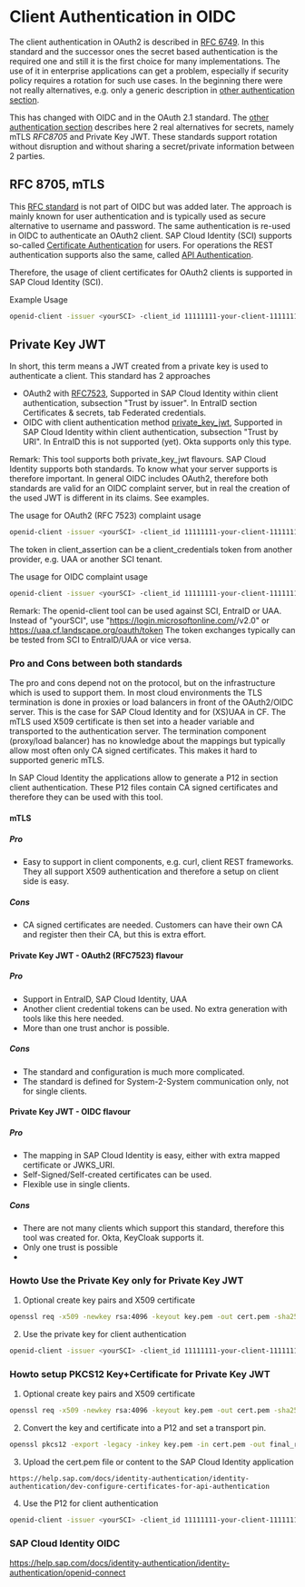 # Client Authentication in OIDC

The client authentication in OAuth2 is described in [RFC 6749](https://datatracker.ietf.org/doc/html/rfc6749#section-2.3). In this standard
and the successor ones the secret based authentication is the required one and still it is the first choice for many implementations. 
The use of it in enterprise applications can get a problem, especially if security policy requires a rotation for such use cases. In the beginning
there were not really alternatives, e.g. only a generic description in [other authentication section](https://datatracker.ietf.org/doc/html/rfc6749#section-2.3.2). 

This has changed with OIDC and in the OAuth 2.1 standard. The [other authentication section](https://www.ietf.org/archive/id/draft-ietf-oauth-v2-1-10.html#name-other-authentication-method)
describes here 2 real alternatives for secrets, namely mTLS *RFC8705* and Private Key JWT. These standards support rotation without
disruption and without sharing a secret/private information between 2 parties.

## RFC 8705, mTLS

This [RFC standard](https://www.rfc-editor.org/rfc/rfc8705.html) is not part of OIDC but was added later. The approach is mainly known for user authentication and is typically 
used as secure alternative to username and password. The same authentication is re-used in OIDC to authenticate an OAuth2 client.
SAP Cloud Identity (SCI) supports so-called [Certificate Authentication](https://help.sap.com/docs/identity-authentication/identity-authentication/passwordless-authentication#certificate-authentication)
for users. For operations the REST authentication supports also the same, called [API Authentication](https://help.sap.com/docs/identity-authentication/identity-authentication/dev-configure-certificates-for-api-authentication).

Therefore, the usage of client certificates for OAuth2 clients is supported in SAP Cloud Identity (SCI).

Example Usage
```bash
openid-client -issuer <yourSCI> -client_id 11111111-your-client-11111111 -client_tls ./final_result.p12 -pin Test1234
```

## Private Key JWT

In short, this term means a JWT created from a private key is used to authenticate a client. This standard has 2 approaches

* OAuth2 with [RFC7523](https://www.rfc-editor.org/info/rfc7523), Supported in SAP Cloud Identity within client authentication, subsection "Trust by issuer". In EntraID section Certificates & secrets, tab Federated credentials. 
* OIDC with client authentication method [private_key_jwt](https://openid.net/specs/openid-connect-core-1_0.html#ClientAuthentication), Supported in SAP Cloud Identity within client authentication, subsection "Trust by URI". In EntraID this is not supported (yet). Okta supports only this type.

Remark: This tool supports both private_key_jwt flavours. SAP Cloud Identity supports both standards. To know what your server supports is therefore
important. In general OIDC includes OAuth2, therefore both standards are valid for an OIDC complaint server, but in real the creation of the used
JWT is different in its claims. See examples.

The usage for OAuth2 (RFC 7523) complaint usage
```bash
openid-client -issuer <yourSCI> -client_id 11111111-your-client-11111111 -client_assertion jwt-token-from-another-tenant-or-application
```
The token in client_assertion can be a client_credentials token from another provider, e.g. UAA or another SCI tenant.

The usage for OIDC complaint usage
```bash
openid-client -issuer <yourSCI> -client_id 11111111-your-client-11111111 -client_jwt ./final_result.p12 -pin Test1234
```

Remark:
The openid-client tool can be used against SCI, EntraID or UAA. Instead of "yourSCI", use "https://login.microsoftonline.com/<your-tid-from-microsoft>/v2.0" or https://uaa.cf.landscape.org/oauth/token
The token exchanges typically can be tested from SCI to EntraID/UAA or vice versa.

### Pro and Cons between both standards

The pro and cons depend not on the protocol, but on the infrastructure which is used to support them. In most cloud environments the TLS termination
is done in proxies or load balancers in front of the OAuth2/OIDC server. This is the case for SAP Cloud Identity and for (XS)UAA in CF. The mTLS used X509 certificate
is then set into a header variable and transported to the authentication server. The termination component (proxy/load balancer) has no knowledge about
the mappings but typically allow most often only CA signed certificates. This makes it hard to supported generic mTLS.

In SAP Cloud Identity the applications allow to generate a P12 in section client authentication. These P12 files contain CA signed certificates and therefore they
can be used with this tool. 

#### mTLS

##### Pro
* Easy to support in client components, e.g. curl, client REST frameworks. They all support X509 authentication and therefore a setup on client side is easy.
##### Cons
* CA signed certificates are needed. Customers can have their own CA and register then their CA, but this is extra effort.

#### Private Key JWT - OAuth2 (RFC7523) flavour

##### Pro
* Support in EntraID, SAP Cloud Identity, UAA
* Another client credential tokens can be used. No extra generation with tools like this here needed.
* More than one trust anchor is possible.
##### Cons
* The standard and configuration is much more complicated. 
* The standard is defined for System-2-System communication only, not for single clients.

#### Private Key JWT - OIDC flavour

##### Pro
* The mapping in SAP Cloud Identity is easy, either with extra mapped certificate or JWKS_URI.
* Self-Signed/Self-created certificates can be used.
* Flexible use in single clients.
##### Cons
* There are not many clients which support this standard, therefore this tool was created for. Okta, KeyCloak supports it.
* Only one trust is possible
* 
### Howto Use the Private Key only for Private Key JWT

1. Optional create key pairs and X509 certificate
```bash
openssl req -x509 -newkey rsa:4096 -keyout key.pem -out cert.pem -sha256 -days 3650 -nodes -subj "/C=DE/ST=BW/L=Walldorf/O=SAP/OU=Security/CN=localhost"
```

2. Use the private key for client authentication
```bash
openid-client -issuer <yourSCI> -client_id 11111111-your-client-11111111 -client_jwt_kid ./key.pem -client_jwt_kid key-id-1
```

### Howto setup PKCS12 Key+Certificate for Private Key JWT 

1. Optional create key pairs and X509 certificate
```bash
openssl req -x509 -newkey rsa:4096 -keyout key.pem -out cert.pem -sha256 -days 3650 -nodes -subj "/C=DE/ST=BW/L=Walldorf/O=SAP/OU=Security/CN=localhost"
```

2. Convert the key and certificate into a P12 and set a transport pin.
```bash
openssl pkcs12 -export -legacy -inkey key.pem -in cert.pem -out final_result.p12 -passout pass:Test1234
```

3. Upload the cert.pem file or content to the SAP Cloud Identity application

`https://help.sap.com/docs/identity-authentication/identity-authentication/dev-configure-certificates-for-api-authentication
`

4. Use the P12 for client authentication
```bash
openid-client -issuer <yourSCI> -client_id 11111111-your-client-11111111 -client_jwt ./final_result.p12 -pin Test1234
```

### SAP Cloud Identity OIDC
https://help.sap.com/docs/identity-authentication/identity-authentication/openid-connect